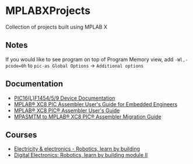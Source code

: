 # MPLABXProjects
Collection of projects built using MPLAB X

## Notes
If you would like to see program on top of Program Memory view, add `-Wl,-pcode=0h` to `pic-as Global Options` -> `Additional options`

## Documentation
- [PIC16(L)F1454/5/9 Device Documentation](http://ww1.microchip.com/downloads/en/devicedoc/40001639b.pdf)
- [MPLAB® XC8 PIC Assembler User's Guide for Embedded Engineers](https://ww1.microchip.com/downloads/en/DeviceDoc/XC8-PIC-Assembler-UG-for-EE-50002994A.pdf)
- [MPLAB® XC8 PIC® Assembler User's Guide](https://ww1.microchip.com/downloads/en/DeviceDoc/MPLAB%20XC8%20PIC%20Assembler%20User%27s%20Guide%2050002974A.pdf)
- [MPASMTM to MPLAB® XC8 PIC® Assembler Migration Guide](http://ww1.microchip.com/downloads/en/DeviceDoc/MPASM%20to%20MPLAB%20XC8%20PIC%20Assembler%20Migration%20Guide%2050002973A.pdf)

## Courses
- [Electricity & electronics - Robotics, learn by building](https://www.udemy.com/course/analog-electronics-robotics-learn-by-building/)
- [Digital Electronics: Robotics, learn by building module II](https://www.udemy.com/course/digital-electronics-robotics-learn-by-building-module-ii/)
